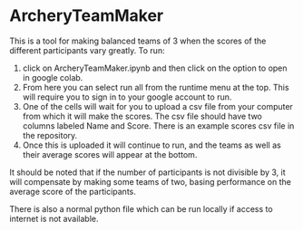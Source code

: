 # ArcheryTeamMaker

This is a tool for making balanced teams of 3 when the scores of the different participants vary greatly.  To run:
1. click on ArcheryTeamMaker.ipynb and then click on the option to open in google colab. 
2.  From here you can select run all from the runtime menu at the top.  This will require you to sign in to your google account to run.  
3.  One of the cells will wait for you to upload a csv file from your computer from which it will make the scores.  The csv file should have two columns labeled Name and Score.  There is an example scores csv file in the repository.  
4.  Once this is uploaded it will continue to run, and the teams as well as their average scores will appear at the bottom.  

It should be noted that if the number of participants is not divisible by 3, it will compensate by making some teams of two, basing performance on the average score of the participants.  

There is also a normal python file which can be run locally if access to internet is not available.  

